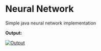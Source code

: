 # Neural Network
Simple java neural network implementation

**Output:**

[![Output][1]][1]


  [1]: https://i.stack.imgur.com/wzyj4.png

